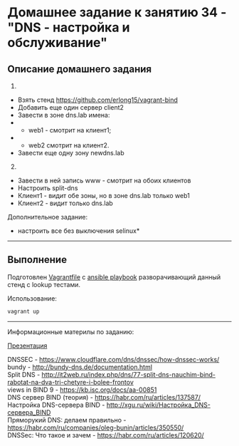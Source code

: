 # Домашнее задание к занятию 34 - "DNS - настройка и обслуживание"

## Описание домашнего задания
1.    
* Взять стенд https://github.com/erlong15/vagrant-bind
* Добавить еще один сервер client2
* Завести в зоне dns.lab имена:
* - web1 - смотрит на клиент1;
* - web2 смотрит на клиент2.
* Завести еще одну зону newdns.lab
    
2.    
* Завести в ней запись www - смотрит на обоих клиентов
* Настроить split-dns
* Клиент1 - видит обе зоны, но в зоне dns.lab только web1
* Клиент2 - видит только dns.lab

Дополнительное задание:    
- настроить все без выключения selinux*


---

## Выполнение     

Подготовлен [Vagrantfile](./Vagrantfile) c [ansible playbook](./provisioning/playbook.yml) разворачивающий данный стенд c lookup тестами.

Использование:    
```bash
vagrant up
```

---

Информационные материлы по заданию:    

[Презентация](docs/DNS.pdf)    

DNSSEC - https://www.cloudflare.com/dns/dnssec/how-dnssec-works/    
bundy - http://bundy-dns.de/documentation.html    
Split DNS - http://it2web.ru/index.php/dns/77-split-dns-nauchim-bind-rabotat-na-dva-tri-chetyre-i-bolee-frontov    
views in BIND 9 - https://kb.isc.org/docs/aa-00851    
DNS сервер BIND (теория) - https://habr.com/ru/articles/137587/    
Настройка DNS-сервера BIND - http://xgu.ru/wiki/Настройка_DNS-сервера_BIND    
Пряморукий DNS: делаем правильно - https://habr.com/ru/companies/oleg-bunin/articles/350550/    
DNSSec: Что такое и зачем - https://habr.com/ru/articles/120620/    
